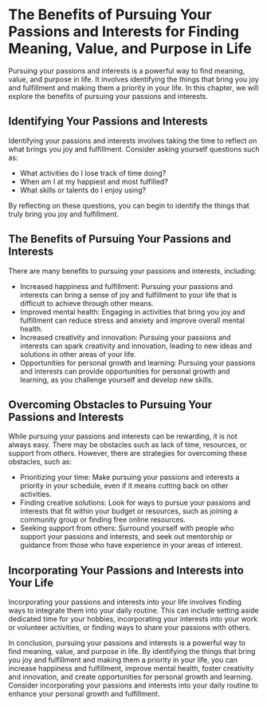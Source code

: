 The Benefits of Pursuing Your Passions and Interests for Finding Meaning, Value, and Purpose in Life
=====================================================================================================================================================

Pursuing your passions and interests is a powerful way to find meaning, value, and purpose in life. It involves identifying the things that bring you joy and fulfillment and making them a priority in your life. In this chapter, we will explore the benefits of pursuing your passions and interests.

Identifying Your Passions and Interests
---------------------------------------

Identifying your passions and interests involves taking the time to reflect on what brings you joy and fulfillment. Consider asking yourself questions such as:

* What activities do I lose track of time doing?
* When am I at my happiest and most fulfilled?
* What skills or talents do I enjoy using?

By reflecting on these questions, you can begin to identify the things that truly bring you joy and fulfillment.

The Benefits of Pursuing Your Passions and Interests
----------------------------------------------------

There are many benefits to pursuing your passions and interests, including:

* Increased happiness and fulfillment: Pursuing your passions and interests can bring a sense of joy and fulfillment to your life that is difficult to achieve through other means.
* Improved mental health: Engaging in activities that bring you joy and fulfillment can reduce stress and anxiety and improve overall mental health.
* Increased creativity and innovation: Pursuing your passions and interests can spark creativity and innovation, leading to new ideas and solutions in other areas of your life.
* Opportunities for personal growth and learning: Pursuing your passions and interests can provide opportunities for personal growth and learning, as you challenge yourself and develop new skills.

Overcoming Obstacles to Pursuing Your Passions and Interests
------------------------------------------------------------

While pursuing your passions and interests can be rewarding, it is not always easy. There may be obstacles such as lack of time, resources, or support from others. However, there are strategies for overcoming these obstacles, such as:

* Prioritizing your time: Make pursuing your passions and interests a priority in your schedule, even if it means cutting back on other activities.
* Finding creative solutions: Look for ways to pursue your passions and interests that fit within your budget or resources, such as joining a community group or finding free online resources.
* Seeking support from others: Surround yourself with people who support your passions and interests, and seek out mentorship or guidance from those who have experience in your areas of interest.

Incorporating Your Passions and Interests into Your Life
--------------------------------------------------------

Incorporating your passions and interests into your life involves finding ways to integrate them into your daily routine. This can include setting aside dedicated time for your hobbies, incorporating your interests into your work or volunteer activities, or finding ways to share your passions with others.

In conclusion, pursuing your passions and interests is a powerful way to find meaning, value, and purpose in life. By identifying the things that bring you joy and fulfillment and making them a priority in your life, you can increase happiness and fulfillment, improve mental health, foster creativity and innovation, and create opportunities for personal growth and learning. Consider incorporating your passions and interests into your daily routine to enhance your personal growth and fulfillment.
